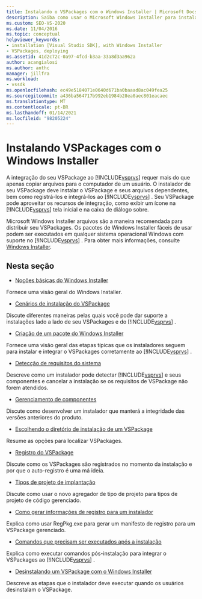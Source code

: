 ```yaml
---
title: Instalando o VSPackages com o Windows Installer | Microsoft Docs
description: Saiba como usar o Microsoft Windows Installer para instalar um VSPackage e seus arquivos dependentes, bem como registrá-los e integrá-los ao Visual Studio.
ms.custom: SEO-VS-2020
ms.date: 11/04/2016
ms.topic: conceptual
helpviewer_keywords:
- installation [Visual Studio SDK], with Windows Installer
- VSPackages, deploying
ms.assetid: 41d2c72c-0a97-4fcd-b3aa-33a8d3aa962a
author: acangialosi
ms.author: anthc
manager: jillfra
ms.workload:
- vssdk
ms.openlocfilehash: ec49e5184071e0640d671ba0baaad8ac049fea25
ms.sourcegitcommit: a436ba564717b992eb1984b28ea0aec801eacaec
ms.translationtype: MT
ms.contentlocale: pt-BR
ms.lasthandoff: 01/14/2021
ms.locfileid: "98205224"
---
```

# <a name="installing-vspackages-with-windows-installer"></a>Instalando VSPackages com o Windows Installer
A integração do seu VSPackage ao [!INCLUDE[vsprvs](../../code-quality/includes/vsprvs_md.md)] requer mais do que apenas copiar arquivos para o computador de um usuário. O instalador de seu VSPackage deve instalar o VSPackage e seus arquivos dependentes, bem como registrá-los e integrá-los ao [!INCLUDE[vsprvs](../../code-quality/includes/vsprvs_md.md)] . Seu VSPackage pode aproveitar os recursos de integração, como exibir um ícone na [!INCLUDE[vsprvs](../../code-quality/includes/vsprvs_md.md)] tela inicial e na caixa de diálogo sobre.

 Microsoft Windows Installer arquivos são a maneira recomendada para distribuir seu VSPackages. Os pacotes de Windows Installer fáceis de usar podem ser executados em qualquer sistema operacional Windows com suporte no [!INCLUDE[vsprvs](../../code-quality/includes/vsprvs_md.md)] . Para obter mais informações, consulte [Windows Installer](/previous-versions/2kt85ked(v=vs.120)).

## <a name="in-this-section"></a>Nesta seção
- [Noções básicas do Windows Installer](../../extensibility/internals/windows-installer-basics.md)

 Fornece uma visão geral do Windows Installer.

- [Cenários de instalação do VSPackage](../../extensibility/internals/vspackage-setup-scenarios.md)

 Discute diferentes maneiras pelas quais você pode dar suporte a instalações lado a lado de seu VSPackages e do [!INCLUDE[vsprvs](../../code-quality/includes/vsprvs_md.md)] .

- [Criação de um pacote do Windows Installer](../../extensibility/internals/authoring-a-windows-installer-package.md)

 Fornece uma visão geral das etapas típicas que os instaladores seguem para instalar e integrar o VSPackages corretamente ao [!INCLUDE[vsprvs](../../code-quality/includes/vsprvs_md.md)] .

- [Detecção de requisitos do sistema](../../extensibility/internals/detecting-system-requirements.md)

 Descreve como um instalador pode detectar [!INCLUDE[vsprvs](../../code-quality/includes/vsprvs_md.md)] e seus componentes e cancelar a instalação se os requisitos de VSPackage não forem atendidos.

- [Gerenciamento de componentes](../../extensibility/internals/component-management.md)

 Discute como desenvolver um instalador que manterá a integridade das versões anteriores do produto.

- [Escolhendo o diretório de instalação de um VSPackage](../../extensibility/internals/choosing-the-installation-directory-for-a-vspackage.md)

 Resume as opções para localizar VSPackages.

- [Registro do VSPackage](../../extensibility/internals/vspackage-registration.md)

 Discute como os VSPackages são registrados no momento da instalação e por que o auto-registro é uma má ideia.

- [Tipos de projeto de implantação](../../extensibility/internals/deploying-project-types.md)

 Discute como usar o novo agregador de tipo de projeto para tipos de projeto de código gerenciado.

- [Como gerar informações de registro para um instalador](../../extensibility/internals/how-to-generate-registry-information-for-an-installer.md)

 Explica como usar RegPkg.exe para gerar um manifesto de registro para um VSPackage gerenciado.

- [Comandos que precisam ser executados após a instalação](../../extensibility/internals/commands-that-must-be-run-after-installation.md)

 Explica como executar comandos pós-instalação para integrar o VSPackages ao [!INCLUDE[vsprvs](../../code-quality/includes/vsprvs_md.md)] .

- [Desinstalando um VSPackage com o Windows Installer](../../extensibility/internals/uninstalling-a-vspackage-with-windows-installer.md)

 Descreve as etapas que o instalador deve executar quando os usuários desinstalam o VSPackage.